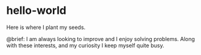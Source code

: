 # hello-world
Here is where I plant my seeds.

@brief: I am always looking to improve and I enjoy solving problems. Along with 
these interests, and my curiosity I keep myself quite busy.
